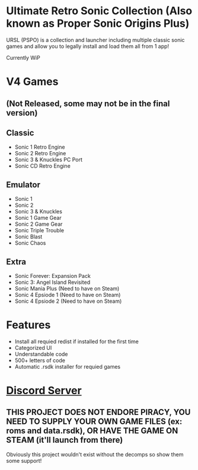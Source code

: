 # Ultimate Retro Sonic Collection (Also known as Proper Sonic Origins Plus)

URSL (PSPO) is a collection and launcher including multiple classic sonic games and allow you to legally install and  load them all from 1 app!

Currently WiP

# V4 Games 
## (Not Released, some may not be in the final version)

## Classic

- Sonic 1 Retro Engine
- Sonic 2 Retro Engine
- Sonic 3 & Knuckles PC Port
- Sonic CD Retro Engine

## Emulator
- Sonic 1
- Sonic 2 
- Sonic 3 & Knuckles
- Sonic 1 Game Gear
- Sonic 2 Game Gear
- Sonic Triple Trouble
- Sonic Blast
- Sonic Chaos

## Extra 

- Sonic Forever: Expansion Pack
- Sonic 3: Angel Island Revisited
- Sonic Mania Plus (Need to have on Steam) 
- Sonic 4 Epsiode 1 (Need to have on Steam)
- Sonic 4 Epsiode 2 (Need to have on Steam)

# Features
- Install all requied redist if installed for the first time
- Categorized UI
- Understandable code
- 500+ letters of code 
- Automatic .rsdk installer for requied games
#
# [Discord Server](https://discord.gg/kSM2C7QSmU)

## THIS PROJECT DOES NOT ENDORE PIRACY, YOU NEED TO SUPPLY YOUR OWN GAME FILES (ex: roms and data.rsdk), OR HAVE THE GAME ON STEAM (it'll launch from there)

Obviously this project wouldn't exist without the decomps so show them some support!

